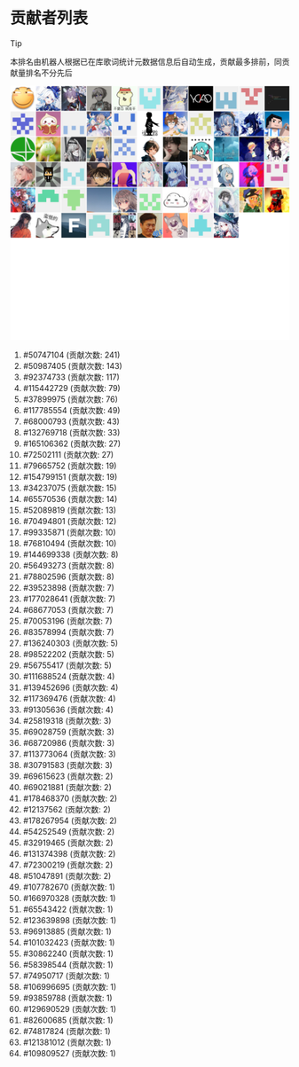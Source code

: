 # 贡献者列表

> [!TIP]
> 本排名由机器人根据已在库歌词统计元数据信息后自动生成，贡献最多排前，同贡献量排名不分先后

![贡献者头像画廊](./CONTRIBUTORS.svg)

1. #50747104 (贡献次数: 241)
2. #50987405 (贡献次数: 143)
3. #92374733 (贡献次数: 117)
4. #115442729 (贡献次数: 79)
5. #37899975 (贡献次数: 76)
6. #117785554 (贡献次数: 49)
7. #68000793 (贡献次数: 43)
8. #132769718 (贡献次数: 33)
9. #165106362 (贡献次数: 27)
10. #72502111 (贡献次数: 27)
11. #79665752 (贡献次数: 19)
12. #154799151 (贡献次数: 19)
13. #34237075 (贡献次数: 15)
14. #65570536 (贡献次数: 14)
15. #52089819 (贡献次数: 13)
16. #70494801 (贡献次数: 12)
17. #99335871 (贡献次数: 10)
18. #76810494 (贡献次数: 10)
19. #144699338 (贡献次数: 8)
20. #56493273 (贡献次数: 8)
21. #78802596 (贡献次数: 8)
22. #39523898 (贡献次数: 7)
23. #177028641 (贡献次数: 7)
24. #68677053 (贡献次数: 7)
25. #70053196 (贡献次数: 7)
26. #83578994 (贡献次数: 7)
27. #136240303 (贡献次数: 5)
28. #98522202 (贡献次数: 5)
29. #56755417 (贡献次数: 5)
30. #111688524 (贡献次数: 4)
31. #139452696 (贡献次数: 4)
32. #117369476 (贡献次数: 4)
33. #91305636 (贡献次数: 4)
34. #25819318 (贡献次数: 3)
35. #69028759 (贡献次数: 3)
36. #68720986 (贡献次数: 3)
37. #113773064 (贡献次数: 3)
38. #30791583 (贡献次数: 3)
39. #69615623 (贡献次数: 2)
40. #69021881 (贡献次数: 2)
41. #178468370 (贡献次数: 2)
42. #12137562 (贡献次数: 2)
43. #178267954 (贡献次数: 2)
44. #54252549 (贡献次数: 2)
45. #32919465 (贡献次数: 2)
46. #131374398 (贡献次数: 2)
47. #72300219 (贡献次数: 2)
48. #51047891 (贡献次数: 2)
49. #107782670 (贡献次数: 1)
50. #166970328 (贡献次数: 1)
51. #65543422 (贡献次数: 1)
52. #123639898 (贡献次数: 1)
53. #96913885 (贡献次数: 1)
54. #101032423 (贡献次数: 1)
55. #30862240 (贡献次数: 1)
56. #58398544 (贡献次数: 1)
57. #74950717 (贡献次数: 1)
58. #106996695 (贡献次数: 1)
59. #93859788 (贡献次数: 1)
60. #129690529 (贡献次数: 1)
61. #82600685 (贡献次数: 1)
62. #74817824 (贡献次数: 1)
63. #121381012 (贡献次数: 1)
64. #109809527 (贡献次数: 1)
